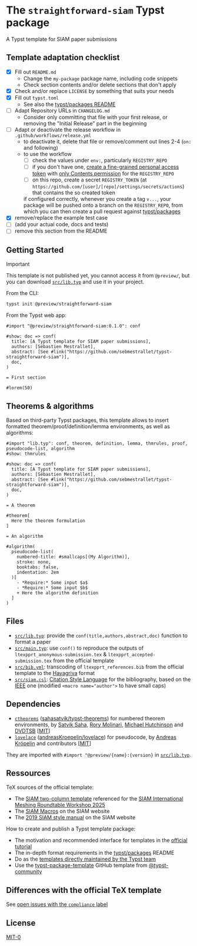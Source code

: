 # The `straightforward-siam` Typst package

A Typst template for SIAM paper submissions

## Template adaptation checklist

- [x] Fill out `README.md`
  - Change the `my-package` package name, including code snippets
  - Check section contents and/or delete sections that don't apply
- [x] Check and/or replace `LICENSE` by something that suits your needs
- [x] Fill out `typst.toml`
  - See also the [typst/packages README](https://github.com/typst/packages/?tab=readme-ov-file#package-format)
- [ ] Adapt Repository URLs in `CHANGELOG.md`
  - Consider only committing that file with your first release, or removing the "Initial Release" part in the beginning
- [ ] Adapt or deactivate the release workflow in `.github/workflows/release.yml`
  - to deactivate it, delete that file or remove/comment out lines 2-4 (`on:` and following)
  - to use the workflow
    - [ ] check the values under `env:`, particularly `REGISTRY_REPO`
    - [ ] if you don't have one, [create a fine-grained personal access token](https://github.com/settings/tokens?type=beta) with [only Contents permission](https://stackoverflow.com/a/75116350/371191) for the `REGISTRY_REPO`
    - [ ] on this repo, create a secret `REGISTRY_TOKEN` (at `https://github.com/[user]/[repo]/settings/secrets/actions`) that contains the so created token

    if configured correctly, whenever you create a tag `v...`, your package will be pushed onto a branch on the `REGISTRY_REPO`, from which you can then create a pull request against [typst/packages](https://github.com/typst/packages/)
- [x] remove/replace the example test case
- [ ] (add your actual code, docs and tests)
- [ ] remove this section from the README

## Getting Started

> [!IMPORTANT]
> This template is not published yet, you cannot access it from `@preview/`, but you can download [`src/lib.typ`](src/lib.typ) and use it in your project.


From the CLI:
```bash
typst init @preview/straightforward-siam
```

From the Typst web app:
```typ
#import "@preview/straightforward-siam:0.1.0": conf

#show: doc => conf(
  title: [A Typst template for SIAM paper submissions],
  authors: [Sébastien Mestrallet],
  abstract: [See #link("https://github.com/sebmestrallet/typst-straightforward-siam")],
  doc,
)

= First section

#lorem(50)
```

## Theorems & algorithms

Based on third-party Typst packages, this template allows to insert formatted theorem/proof/definition/lemma environments, as well as algorithms:

```typ
#import "lib.typ": conf, theorem, definition, lemma, thmrules, proof, pseudocode-list, algorithm
#show: thmrules

#show: doc => conf(
  title: [A Typst template for SIAM paper submissions],
  authors: [Sébastien Mestrallet],
  abstract: [See #link("https://github.com/sebmestrallet/typst-straightforward-siam")],
  doc,
)

= A theorem

#theorem[
  Here the theorem formulation
]

= An algorithm

#algorithm(
  pseudocode-list(
    numbered-title: #smallcaps[(My Algorithm)],
    stroke: none,
    booktabs: false,
    indentation: 2em
  )[
    - *Require:* Some input $a$
    - *Require:* Some input $b$
    + Here the algorithm definition
  ]
)
```

## Files

- [`src/lib.typ`](src/lib.typ): provide the `conf(title,authors,abstract,doc)` function to format a paper
- [`src/main.typ`](src/main.typ): use `conf()` to reproduce the outputs of `ltexpprt_anonymous-submission.tex` & `ltexpprt_accepted-submission.tex` from the official template
- [`src/bib.yml`](src/bib.yml): 	transcoding of `ltexpprt_references.bib` from the official template to the [Hayagriva](https://github.com/typst/hayagriva/blob/main/docs/file-format.md) format
- [`src/siam.csl`](src/siam.csl): [Citation Style Language](https://citationstyles.org/) for the bibliography, based on the [IEEE](https://github.com/citation-style-language/styles/blob/master/ieee.csl) one (modified `<macro name="author">` to have small caps)

## Dependencies

- [`ctheorems`](https://typst.app/universe/package/ctheorems) ([sahasatvik/typst-theorems](https://github.com/sahasatvik/typst-theorems)) for numbered theorem environments, by [Satvik Saha](https://github.com/sahasatvik), [Rory Molinari](https://github.com/rmolinari), [Michael Hutchinson](https://github.com/MJHutchinson) and [DVDTSB](https://github.com/DVDTSB) [[MIT](https://github.com/sahasatvik/typst-theorems/blob/main/LICENSE)]
- [`lovelace`](https://typst.app/universe/package/lovelace) ([andreasKroepelin/lovelace](https://github.com/andreasKroepelin/lovelace)) for pseudocode, by [Andreas Kröpelin](https://github.com/andreasKroepelin) and contributors [[MIT](https://github.com/andreasKroepelin/lovelace/blob/main/LICENSE)]

They are imported with `#import "@preview/{name}:{version}` in [`src/lib.typ`](src/lib.typ).

## Ressources

TeX sources of the official template:
- The [SIAM two-column template](https://internationalmeshingroundtable.com/assets/files/imr33/templates.zip) referenced for the [SIAM International Meshing Roundtable Workshop 2025](https://internationalmeshingroundtable.com/imr33/call-for-papers/#formatting-requirements)
- The [SIAM Macros](https://epubs.siam.org/journal-authors#macros) on the SIAM website
- The [2019 SIAM style manual](https://epubs.siam.org/pb-assets/files/SIAM_STYLE_GUIDE_2019.pdf) on the SIAM website

How to create and publish a Typst template package:
- The motivation and recommended interface for templates in the [official tutorial](https://typst.app/docs/tutorial/making-a-template/)
- The in-depth format requirements in the [typst/packages](https://github.com/typst/packages) README
- Do as the [templates directly maintained by the Typst team](https://github.com/typst/templates)
- Use the [typst-package-template](https://github.com/typst-community/typst-package-template) GitHub template from [@typst-community](https://github.com/typst-community)

## Differences with the official TeX template

See [open issues with the `compliance` label](https://github.com/sebmestrallet/typst-straightforward-siam/issues?q=sort%3Aupdated-desc+is%3Aopen+label%3Acompliance)

## License

[MIT-0](LICENSE)
